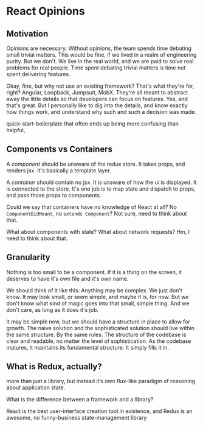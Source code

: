 # React Opinions

## Motivation
Opinions are necessary. Without opinions, the team spends time debating small trivial matters. This would be fine, if we lived in a realm of engineering purity. But we don't. We live in the real world, and we are paid to solve real problems for real people. Time spent debating trivial matters is time not spent delivering features.

Okay, fine, but why not use an existing framework? That's what they're for, right? Angular, Loopback, Jumpsuit, MobX. They're all meant to abstract away the little details so that developers can focus on features. Yes, and that's great. But I personally like to dig into the details, and know exactly how things work, and understand why such and such a decision was made.  

quick-start-boilerplate that often ends up being more confusing than helpful, 

## Components vs Containers
A *component* should be unaware of the redux store. It takes props, and renders jsx. It's basically a template layer.

A *container* should contain no jsx. It is unaware of how the ui is displayed. It is connected to the store. It's one job is to map state and dispatch to props, and pass those props to components.

Could we say that containers have no knowledge of React at all? No `ComponentDidMount`, no `extends Component`? Not sure, need to think about that.

What about components with state?
What about network requests?
Hm, I need to think about that. 

## Granularity
Nothing is too small to be a component. If it is a thing on the screen, it deserves to have it's own file and it's own name.

We should think of it like this: Anything may be complex. We just don't know. It may look small, or seem simple, and maybe it is, for now. But we don't know what kind of magic goes into that small, simple thing. And we don't care, as long as it does it's job. 

It may be simple now, but we should have a structure in place to allow for growth. The naive solution and the sophisticated solution should live within the same structure. By the same rules. The structure of the codebase is clear and readable, no matter the level of sophistication. As the codebase matures, it maintains its fundamental structure. It simply fills it in.

## What is Redux, actually?
more than just a library, but instead it’s own flux-like paradigm of reasoning about application state.

What is the difference between a framework and a library?

React is the best user-interface creation tool in existence, and Redux is an awesome, no funny-business state-management library 

